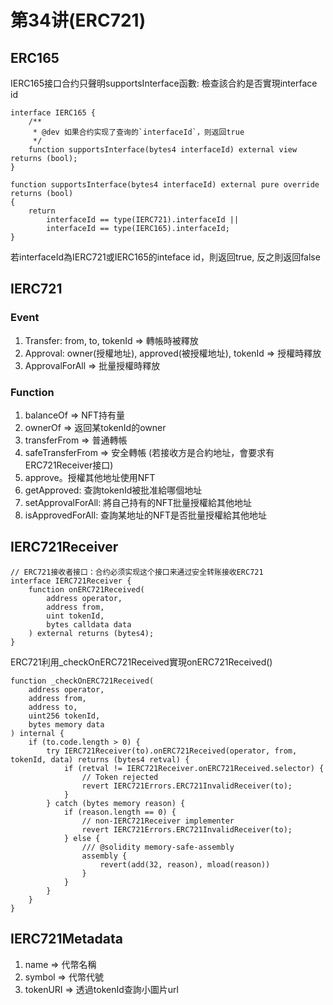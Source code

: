 # 第34讲(ERC721)

## ERC165

IERC165接口合约只聲明supportsInterface函數: 檢查該合約是否實現interface id

```
interface IERC165 {
    /**
     * @dev 如果合约实现了查询的`interfaceId`，则返回true
     */
    function supportsInterface(bytes4 interfaceId) external view returns (bool);
}
```

```
function supportsInterface(bytes4 interfaceId) external pure override returns (bool)
{
    return
        interfaceId == type(IERC721).interfaceId ||
        interfaceId == type(IERC165).interfaceId;
}
```

若interfaceId為IERC721或IERC165的inteface id，則返回true, 反之則返回false

## IERC721

### Event
1. Transfer: from, to, tokenId => 轉帳時被釋放
2. Approval: owner(授權地址), approved(被授權地址), tokenId => 授權時釋放
3. ApprovalForAll => 批量授權時釋放

### Function
1. balanceOf => NFT持有量
2. ownerOf => 返回某tokenId的owner
3. transferFrom => 普通轉帳
4. safeTransferFrom => 安全轉帳 (若接收方是合約地址，會要求有ERC721Receiver接口)
5. approve。授權其他地址使用NFT
6. getApproved: 查詢tokenId被批准給哪個地址
7. setApprovalForAll: 將自己持有的NFT批量授權給其他地址
8. isApprovedForAll: 查詢某地址的NFT是否批量授權給其他地址

## IERC721Receiver

```
// ERC721接收者接口：合约必须实现这个接口来通过安全转账接收ERC721
interface IERC721Receiver {
    function onERC721Received(
        address operator,
        address from,
        uint tokenId,
        bytes calldata data
    ) external returns (bytes4);
}
```

ERC721利用_checkOnERC721Received實現onERC721Received()
```
function _checkOnERC721Received(
    address operator,
    address from,
    address to,
    uint256 tokenId,
    bytes memory data
) internal {
    if (to.code.length > 0) {
        try IERC721Receiver(to).onERC721Received(operator, from, tokenId, data) returns (bytes4 retval) {
            if (retval != IERC721Receiver.onERC721Received.selector) {
                // Token rejected
                revert IERC721Errors.ERC721InvalidReceiver(to);
            }
        } catch (bytes memory reason) {
            if (reason.length == 0) {
                // non-IERC721Receiver implementer
                revert IERC721Errors.ERC721InvalidReceiver(to);
            } else {
                /// @solidity memory-safe-assembly
                assembly {
                    revert(add(32, reason), mload(reason))
                }
            }
        }
    }
}
```

## IERC721Metadata
1. name => 代幣名稱
2. symbol => 代幣代號
3. tokenURI => 透過tokenId查詢小圖片url

